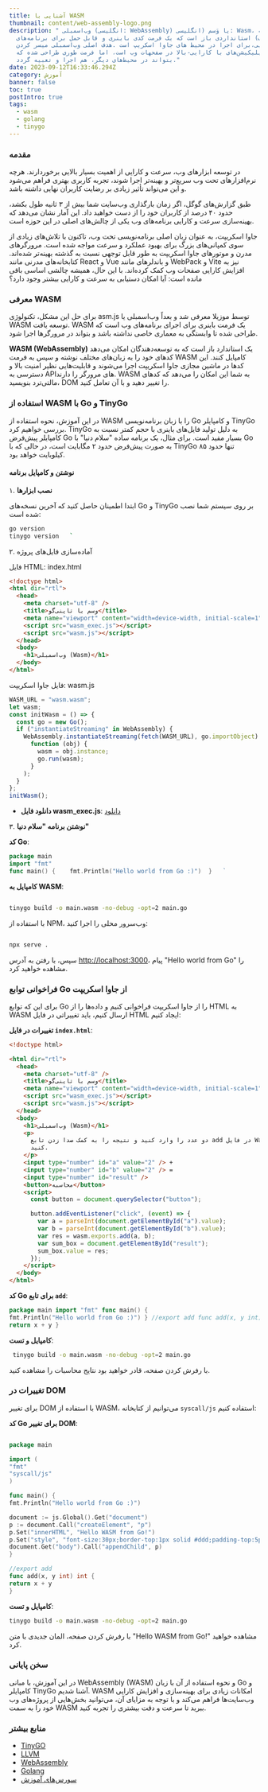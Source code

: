 ```yaml
---
title: آشنایی با WASM
thumbnail: content/web-assembly-logo.png
description: " وب‌اسمبلی (انگلیسی: WebAssembly) یا وَسم (انگلیسی: Wasm، اغلب به
  طور مخفف) استانداردی باز است که یک فرمت کدی باینری و قابل حمل برای برنامه‌های
  اجرایی،برای اجرا در محیط های جاوا اسکریپ است .هدف اصلی وب‌اسمبلی میسر کردن
  اپلیکیشن‌های با کارایی-بالا در صفحهات وب است، اما فرمت طوری طراحی شده که
  بتواند در محیط‌های دیگر، هم اجرا و تعبیه گردد."
date: 2023-09-12T16:33:46.294Z
category: آموزش
banner: false
toc: true
postIntro: true
tags:
  - wasm
  - golang
  - tinygo
---
```


### مقدمه

در توسعه ابزارهای وب، سرعت و کارایی از اهمیت بسیار بالایی برخوردارند. هرچه نرم‌افزارهای تحت وب سریع‌تر و بهینه‌تر اجرا شوند، تجربه کاربری بهتری فراهم می‌شود و این می‌تواند تأثیر زیادی بر رضایت کاربران نهایی داشته باشد.

طبق گزارش‌های گوگل، اگر زمان بارگذاری وب‌سایت شما بیش از ۳ ثانیه طول بکشد، حدود ۴۰ درصد از کاربران خود را از دست خواهید داد. این آمار نشان می‌دهد که بهینه‌سازی سرعت و کارایی برنامه‌های وب یکی از چالش‌های اصلی در این حوزه است.

جاوا اسکریپت، به عنوان زبان اصلی برنامه‌نویسی تحت وب، تاکنون با تلاش‌های زیادی از سوی کمپانی‌های بزرگ برای بهبود عملکرد و سرعت مواجه شده است. مرورگرهای مدرن و موتورهای جاوا اسکریپت به طور قابل توجهی نسبت به گذشته بهینه‌تر شده‌اند. کتابخانه‌های مدرنی مانند React و Vue و باندلرهای مانند WebPack و Vite نیز به افزایش کارایی صفحات وب کمک کرده‌اند. با این حال، همیشه چالشی اساسی باقی مانده است: آیا امکان دستیابی به سرعت و کارایی بیشتر وجود دارد؟

### معرفی WASM

برای حل این مشکل، تکنولوژی asm.js توسط موزیلا معرفی شد و بعداً وب‌اسمبلی یا WASM توسعه یافت. WASM یک فرمت باینری برای اجرای برنامه‌های وب است که طراحی شده تا وابستگی به معماری خاصی نداشته باشد و بتواند در مرورگرها اجرا شود.

**WASM (WebAssembly)** یک استاندارد باز است که به توسعه‌دهندگان امکان می‌دهد کدهای خود را به زبان‌های مختلف نوشته و سپس به فرمت WASM کامپایل کنند. این کدها در ماشین مجازی جاوا اسکریپت اجرا می‌شوند و قابلیت‌هایی نظیر امنیت بالا و دسترسی به API‌های مرورگر را دارند. WASM به شما این امکان را می‌دهد که کدهای مالتی‌ترد بنویسید، DOM را تغییر دهید و با آن تعامل کنید.

### استفاده از WASM با Go و TinyGo

در این آموزش، نحوه استفاده از WASM را با زبان برنامه‌نویسی Go و کامپایلر TinyGo بررسی خواهیم کرد. TinyGo به دلیل تولید فایل‌های باینری با حجم کمتر نسبت به کامپایلر پیش‌فرض Go بسیار مفید است. برای مثال، یک برنامه ساده "سلام دنیا" با Go به صورت پیش‌فرض حدود ۲ مگابایت است، در حالی که با TinyGo تنها حدود ۸۵ کیلوبایت خواهد بود.

#### نوشتن و کامپایل برنامه

۱. **نصب ابزارها**

ابتدا اطمینان حاصل کنید که آخرین نسخه‌های Go و TinyGo بر روی سیستم شما نصب شده است:

```bash
go version
tinygo version   `

```

۲. آماده‌سازی فایل‌های پروژه

فایل HTML: index.html

```html
<!doctype html>
<html dir="rtl">
  <head>
    <meta charset="utf-8" />
    <title>وسم با تاینی‌گو</title>
    <meta name="viewport" content="width=device-width, initial-scale=1" />
    <script src="wasm_exec.js"></script>
    <script src="wasm.js"></script>
  </head>
  <body>
    <h1>وب‌اسمبلی (Wasm)</h1>
  </body>
</html>
```

فایل جاوا اسکریپت: wasm.js

```js
WASM_URL = "wasm.wasm";
let wasm;
const initWasm = () => {
  const go = new Go();
  if ("instantiateStreaming" in WebAssembly) {
    WebAssembly.instantiateStreaming(fetch(WASM_URL), go.importObject).then(
      function (obj) {
        wasm = obj.instance;
        go.run(wasm);
      }
    );
  }
};
initWasm();
```

- **دانلود فایل wasm_exec.js**: [دانلود](https://github.com/tinygo-org/tinygo/blob/release/targets/wasm_exec.js)

۳. **نوشتن برنامه "سلام دنیا"**

**کد Go**:

```go
package main
import "fmt"
func main() {    fmt.Println("Hello world from Go :)")  }   `

```

**کامپایل به WASM**:

```bash

tinygo build -o main.wasm -no-debug -opt=2 main.go

```

با استفاده از NPM، وب‌سرور محلی را اجرا کنید:

```bash

npx serve .
```

سپس، با رفتن به آدرس <http://localhost:3000>، پیام "Hello world from Go" را مشاهده خواهید کرد.

### فراخوانی توابع Go از جاوا اسکریپت

برای این که توابع Go را از جاوا اسکریپت فراخوانی کنیم و داده‌ها را از HTML به WASM ارسال کنیم، باید تغییراتی در فایل HTML ایجاد کنیم:

**تغییرات در فایل `index.html`**:

```html
<!doctype html>

<html dir="rtl">
  <head>
    <meta charset="utf-8" />
    <title>وسم با تاینی‌گو</title>
    <meta name="viewport" content="width=device-width, initial-scale=1" />
    <script src="wasm_exec.js"></script>
    <script src="wasm.js"></script>
  </head>
  <body>
    <h1>وب‌اسمبلی (Wasm)</h1>
    <p>
      دو عدد را وارد کنید و نتیجه را به کمک صدا زدن تابع add در فایل Wasm محاسبه
      کنید.
    </p>
    <input type="number" id="a" value="2" /> +
    <input type="number" id="b" value="2" /> =
    <input type="number" id="result" />
    <button>محاسبه</button>
    <script>
      const button = document.querySelector("button");

      button.addEventListener("click", (event) => {
        var a = parseInt(document.getElementById("a").value);
        var b = parseInt(document.getElementById("b").value);
        var res = wasm.exports.add(a, b);
        var sum_box = document.getElementById("result");
        sum_box.value = res;
      });
    </script>
  </body>
</html>
```

**کد Go برای تابع `add`**:

```go
package main import "fmt" func main() {
fmt.Println("Hello world from Go :)") } //export add func add(x, y int) int {
return x + y }


```

**کامپایل و تست**:

```bash
 tinygo build -o main.wasm -no-debug -opt=2 main.go

```

با رفرش کردن صفحه، قادر خواهید بود نتایج محاسبات را مشاهده کنید.

### تغییرات در DOM

برای تغییر DOM با استفاده از WASM، می‌توانیم از کتابخانه `syscall/js` استفاده کنیم:

**کد Go برای تغییر DOM**:

```go

package main

import (
"fmt"
"syscall/js"
)

func main() {
fmt.Println("Hello world from Go :)")

document := js.Global().Get("document")
p := document.Call("createElement", "p")
p.Set("innerHTML", "Hello WASM from Go!")
p.Set("style", "font-size:30px;border-top:1px solid #ddd;padding-top:5px")
document.Get("body").Call("appendChild", p)
}

//export add
func add(x, y int) int {
return x + y
}

```

**کامپایل و تست**:

```bash
tinygo build -o main.wasm -no-debug -opt=2 main.go

```

با رفرش کردن صفحه، المان جدیدی با متن "Hello WASM from Go!" مشاهده خواهید کرد.

### سخن پایانی

در این آموزش، با مبانی WebAssembly (WASM) و نحوه استفاده از آن با زبان Go و کامپایلر TinyGo آشنا شدیم. WASM امکانات زیادی برای بهینه‌سازی و افزایش کارایی وب‌سایت‌ها فراهم می‌کند و با توجه به مزایای آن، می‌توانید بخش‌هایی از پروژه‌های وب خود را به سمت WASM ببرید تا سرعت و دقت بیشتری را تجربه کنید.

### منابع بیشتر

- [TinyGO](https://tinygo.org/)
- [LLVM](https://llvm.org/)
- [WebAssembly](https://webassembly.org/)
- [Golang](https://go.dev/)
- [سورس‌های آموزش](https://github.com/mehotkhan/tinygo-wasm-tuts)
